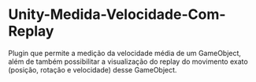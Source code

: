 # Unity-Medida-Velocidade-Com-Replay
Plugin que permite a medição da velocidade média de um GameObject, além de também possibilitar a visualização do replay do movimento exato (posição, rotação e velocidade) desse GameObject.
